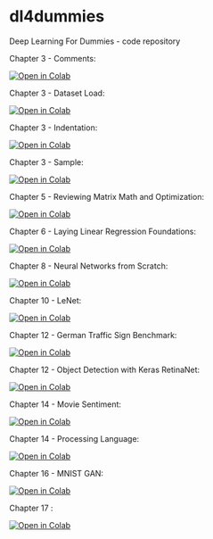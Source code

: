 # dl4dummies
Deep Learning For Dummies - code repository

Chapter 3 - Comments:

[![Open in Colab](https://colab.research.google.com/assets/colab-badge.svg)](https://colab.research.google.com/github/lmassaron/dl4dummies/blob/master/DL4D_03_Comments.ipynb)

Chapter 3 - Dataset Load:

[![Open in Colab](https://colab.research.google.com/assets/colab-badge.svg)](https://colab.research.google.com/github/lmassaron/dl4dummies/blob/master/DL4D_03_Dataset_Load.ipynb)

Chapter 3 - Indentation:

[![Open in Colab](https://colab.research.google.com/assets/colab-badge.svg)](https://colab.research.google.com/github/lmassaron/dl4dummies/blob/master/DL4D_03_Indentation.ipynb)

Chapter 3 - Sample:

[![Open in Colab](https://colab.research.google.com/assets/colab-badge.svg)](https://colab.research.google.com/github/lmassaron/dl4dummies/blob/master/DL4D_03_Sample.ipynb)

Chapter 5 - Reviewing Matrix Math and Optimization:

[![Open in Colab](https://colab.research.google.com/assets/colab-badge.svg)](https://colab.research.google.com/github/lmassaron/dl4dummies/blob/master/DL4D_05_Reviewing_Matrix_Math_and_Optimization.ipynb)

Chapter 6 - Laying Linear Regression Foundations:

[![Open in Colab](https://colab.research.google.com/assets/colab-badge.svg)](https://colab.research.google.com/github/lmassaron/dl4dummies/blob/master/DL4D_06_Laying_Linear_Regression_Foundations.ipynb)

Chapter 8 - Neural Networks from Scratch:

[![Open in Colab](https://colab.research.google.com/assets/colab-badge.svg)](https://colab.research.google.com/github/lmassaron/dl4dummies/blob/master/DL4D_08_NN_From_Scratch.ipynb)

Chapter 10 - LeNet:

[![Open in Colab](https://colab.research.google.com/assets/colab-badge.svg)](https://colab.research.google.com/github/lmassaron/dl4dummies/blob/master/DL4D_10_LeNet5.ipynb)

Chapter 12 - German Traffic Sign Benchmark:

[![Open in Colab](https://colab.research.google.com/assets/colab-badge.svg)](https://colab.research.google.com/github/lmassaron/dl4dummies/blob/master/DL4D_12_German_Traffic_Sign_Benchmark.ipynb)

Chapter 12 - Object Detection with Keras RetinaNet:

[![Open in Colab](https://colab.research.google.com/assets/colab-badge.svg)](https://colab.research.google.com/github/lmassaron/dl4dummies/blob/master/DL4D_13_object_detection_with_keras_retinanet.ipynb)

Chapter 14 - Movie Sentiment:

[![Open in Colab](https://colab.research.google.com/assets/colab-badge.svg)](https://colab.research.google.com/github/lmassaron/dl4dummies/blob/master/DL4D_14_Movie_Sentiment.ipynb)

Chapter 14 - Processing Language:

[![Open in Colab](https://colab.research.google.com/assets/colab-badge.svg)](https://colab.research.google.com/github/lmassaron/dl4dummies/blob/master/DL4D_14_Processing_Language.ipynb)

Chapter 16 - MNIST GAN:

[![Open in Colab](https://colab.research.google.com/assets/colab-badge.svg)](https://colab.research.google.com/github/lmassaron/dl4dummies/blob/master/DL4D_16_MNIST_GAN.ipynb)

Chapter 17 :

[![Open in Colab](https://colab.research.google.com/assets/colab-badge.svg)](https://colab.research.google.com/github/lmassaron/dl4dummies/blob/master/DL4D_17_Reinforcement_Learning.ipynb)
